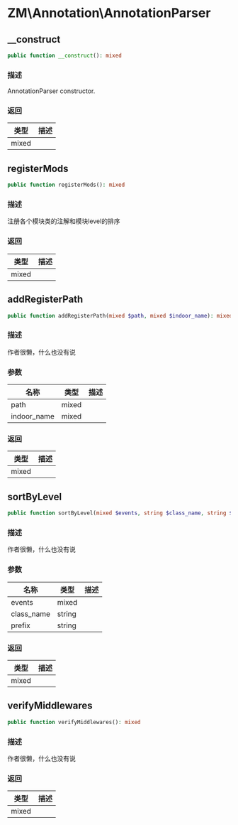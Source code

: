 # ZM\Annotation\AnnotationParser

## __construct

```php
public function __construct(): mixed
```

### 描述

AnnotationParser constructor.

### 返回

| 类型 | 描述 |
| ---- | ----------- |
| mixed |  |


## registerMods

```php
public function registerMods(): mixed
```

### 描述

注册各个模块类的注解和模块level的排序

### 返回

| 类型 | 描述 |
| ---- | ----------- |
| mixed |  |


## addRegisterPath

```php
public function addRegisterPath(mixed $path, mixed $indoor_name): mixed
```

### 描述

作者很懒，什么也没有说

### 参数

| 名称 | 类型 | 描述 |
| -------- | ---- | ----------- |
| path | mixed |  |
| indoor_name | mixed |  |

### 返回

| 类型 | 描述 |
| ---- | ----------- |
| mixed |  |


## sortByLevel

```php
public function sortByLevel(mixed $events, string $class_name, string $prefix): mixed
```

### 描述

作者很懒，什么也没有说

### 参数

| 名称 | 类型 | 描述 |
| -------- | ---- | ----------- |
| events | mixed |  |
| class_name | string |  |
| prefix | string |  |

### 返回

| 类型 | 描述 |
| ---- | ----------- |
| mixed |  |


## verifyMiddlewares

```php
public function verifyMiddlewares(): mixed
```

### 描述

作者很懒，什么也没有说

### 返回

| 类型 | 描述 |
| ---- | ----------- |
| mixed |  |
